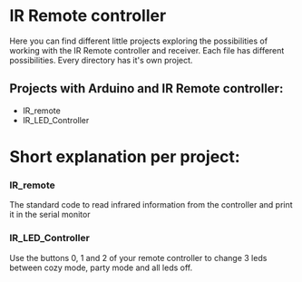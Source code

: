 # IR Remote controller

Here you can find different little projects exploring the possibilities of working with the IR Remote controller and receiver. Each file has different possibilities. Every directory has it's own project.

## Projects with Arduino and IR Remote controller:
- IR_remote
- IR_LED_Controller

# Short explanation per project:

### IR_remote
The standard code to read infrared information from the controller and print it in the serial monitor

### IR_LED_Controller
Use the buttons 0, 1 and 2 of your remote controller to change 3 leds between cozy mode, party mode and all leds off.
